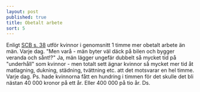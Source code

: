 ```yaml
---
layout: post
published: true
title: Obetalt arbete
sort: 5
---
```



Enligt [SCB s. 38](http://www.scb.se/Statistik/_Publikationer/LE0201_2013B14_BR_X10BR1401.pdf "obetalt arbtete") utför kvinnor i genomsnitt 1 timme mer obetalt arbete än män. Varje dag. "Men varå - män byter väl däck på bilen och bygger veranda och sånt!?" Ja, män lägger ungefär dubbelt så mycket tid på "underhåll" som kvinnor - men totalt sett ägnar kvinnor så mycket mer tid åt matlagning, dukning, städning, tvättning etc. att det motsvarar en hel timme. Varje dag. Ps. hade kvinnorna fått en hundring i timmen för det skulle det bli nästan 40 000 kronor på ett år. Eller 400 000 på tio år. Ds.
